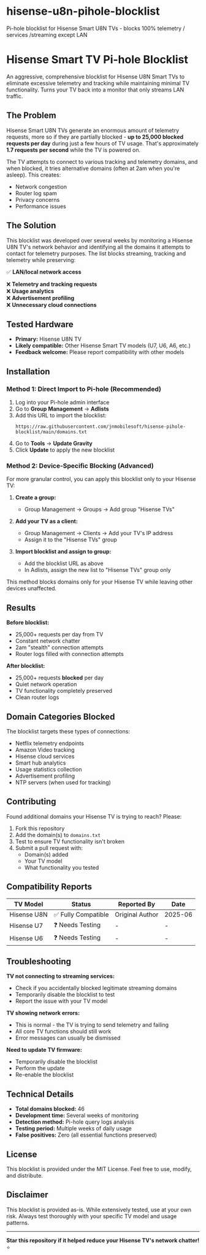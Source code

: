 # hisense-u8n-pihole-blocklist
Pi-hole blocklist for Hisense Smart U8N TVs - blocks 100% telemetry / services /streaming except LAN

# Hisense Smart TV Pi-hole Blocklist 

An aggressive, comprehensive blocklist for Hisense U8N Smart TVs to eliminate excessive telemetry and tracking while maintaining minimal TV functionality. Turns your TV back into a monitor that only streams LAN traffic. 

## The Problem

Hisense Smart U8N TVs generate an enormous amount of telemetry requests, more so if they are partially blocked - **up to 25,000 blocked requests per day** during just a few hours of TV usage. That's approximately **1.7 requests per second** while the TV is powered on.

The TV attempts to connect to various tracking and telemetry domains, and when blocked, it tries alternative domains (often at 2am when you're asleep). This creates:
- Network congestion
- Router log spam  
- Privacy concerns
- Performance issues

## The Solution

This blocklist was developed over several weeks by monitoring a Hisense U8N TV's network behavior and identifying all the domains it attempts to contact for telemetry purposes. The list blocks streaming, tracking and telemetry while preserving:

✅ **LAN/local network access**  

❌ **Telemetry and tracking requests**  
❌ **Usage analytics**  
❌ **Advertisement profiling**  
❌ **Unnecessary cloud connections**  

## Tested Hardware

- **Primary:** Hisense U8N TV
- **Likely compatible:** Other Hisense Smart TV models (U7, U6, A6, etc.)
- **Feedback welcome:** Please report compatibility with other models

## Installation

### Method 1: Direct Import to Pi-hole (Recommended)

1. Log into your Pi-hole admin interface
2. Go to **Group Management** → **Adlists**
3. Add this URL to import the blocklist:
   ```
   https://raw.githubusercontent.com/jnmobilesoft/hisense-pihole-blocklist/main/domains.txt
   ```
4. Go to **Tools** → **Update Gravity**
5. Click **Update** to apply the new blocklist

### Method 2: Device-Specific Blocking (Advanced)

For more granular control, you can apply this blocklist only to your Hisense TV:

1. **Create a group:**
   - Group Management → Groups → Add group "Hisense TVs"

2. **Add your TV as a client:**
   - Group Management → Clients → Add your TV's IP address
   - Assign it to the "Hisense TVs" group

3. **Import blocklist and assign to group:**
   - Add the blocklist URL as above
   - In Adlists, assign the new list to "Hisense TVs" group only

This method blocks domains only for your Hisense TV while leaving other devices unaffected.

## Results

**Before blocklist:**
- 25,000+ requests per day from TV
- Constant network chatter
- 2am "stealth" connection attempts
- Router logs filled with connection attempts

**After blocklist:**
- 25,000+ requests **blocked** per day
- Quiet network operation
- TV functionality completely preserved
- Clean router logs

## Domain Categories Blocked

The blocklist targets these types of connections:
- Netflix telemetry endpoints
- Amazon Video tracking
- Hisense cloud services
- Smart hub analytics
- Usage statistics collection
- Advertisement profiling
- NTP servers (when used for tracking)

## Contributing

Found additional domains your Hisense TV is trying to reach? Please:

1. Fork this repository
2. Add the domain(s) to `domains.txt`
3. Test to ensure TV functionality isn't broken
4. Submit a pull request with:
   - Domain(s) added
   - Your TV model
   - What functionality you tested

## Compatibility Reports

| TV Model | Status | Reported By | Date |
|----------|--------|-------------|------|
| Hisense U8N | ✅ Fully Compatible | Original Author | 2025-06 |
| Hisense U7 | ❓ Needs Testing | - | - |
| Hisense U6 | ❓ Needs Testing | - | - |

## Troubleshooting

**TV not connecting to streaming services:**
- Check if you accidentally blocked legitimate streaming domains
- Temporarily disable the blocklist to test
- Report the issue with your TV model

**TV showing network errors:**
- This is normal - the TV is trying to send telemetry and failing
- All core TV functions should still work
- Error messages can usually be dismissed

**Need to update TV firmware:**
- Temporarily disable the blocklist
- Perform the update
- Re-enable the blocklist

## Technical Details

- **Total domains blocked:** 46
- **Development time:** Several weeks of monitoring
- **Detection method:** Pi-hole query logs analysis
- **Testing period:** Multiple weeks of daily usage
- **False positives:** Zero (all essential functions preserved)

## License

This blocklist is provided under the MIT License. Feel free to use, modify, and distribute.

## Disclaimer

This blocklist is provided as-is. While extensively tested, use at your own risk. Always test thoroughly with your specific TV model and usage patterns.

---

**Star this repository if it helped reduce your Hisense TV's network chatter!** ⭐
